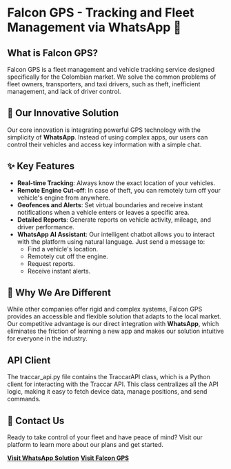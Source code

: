 # Falcon GPS - Tracking and Fleet Management via WhatsApp 🚗

## What is Falcon GPS?

Falcon GPS is a fleet management and vehicle tracking service designed specifically for the Colombian market. We solve the common problems of fleet owners, transporters, and taxi drivers, such as theft, inefficient management, and lack of driver control.

## 🌟 Our Innovative Solution

Our core innovation is integrating powerful GPS technology with the simplicity of **WhatsApp**. Instead of using complex apps, our users can control their vehicles and access key information with a simple chat.

## ✨ Key Features

* **Real-time Tracking**: Always know the exact location of your vehicles.
* **Remote Engine Cut-off**: In case of theft, you can remotely turn off your vehicle's engine from anywhere.
* **Geofences and Alerts**: Set virtual boundaries and receive instant notifications when a vehicle enters or leaves a specific area.
* **Detailed Reports**: Generate reports on vehicle activity, mileage, and driver performance.
* **WhatsApp AI Assistant**: Our intelligent chatbot allows you to interact with the platform using natural language. Just send a message to:
    * Find a vehicle's location.
    * Remotely cut off the engine.
    * Request reports.
    * Receive instant alerts.

## 🚀 Why We Are Different

While other companies offer rigid and complex systems, Falcon GPS provides an accessible and flexible solution that adapts to the local market. Our competitive advantage is our direct integration with **WhatsApp**, which eliminates the friction of learning a new app and makes our solution intuitive for everyone in the industry.

## API Client
The traccar_api.py file contains the TraccarAPI class, which is a Python client for interacting with the Traccar API. This class centralizes all the API logic, making it easy to fetch device data, manage positions, and send commands.

## 🤝 Contact Us
Ready to take control of your fleet and have peace of mind? Visit our platform to learn more about our plans and get started.

[**Visit WhatsApp Solution**](https://api.whatsapp.com/send/?phone=14155238886&text&type=phone_number&app_absent=0)
[**Visit Falcon GPS**](https://v0-whats-app-car-loan-tracking-b2xykcnr8-davidsmvs-projects.vercel.app/)
